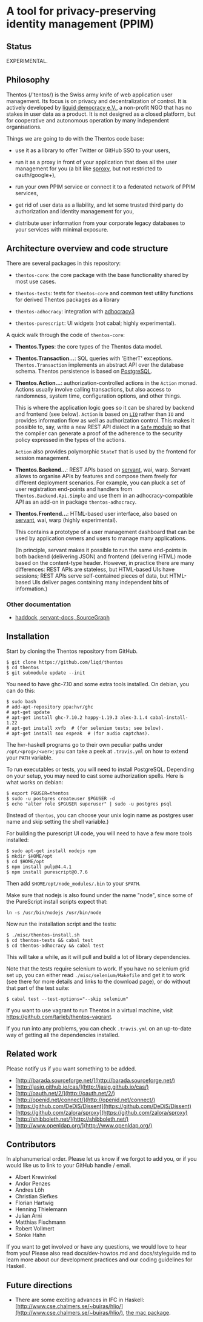 # A tool for privacy-preserving identity management (PPIM)


## Status

EXPERIMENTAL.


## Philosophy

Thentos (/'tentɒs/) is the Swiss army knife of web application user
management.  Its focus is on privacy and decentralization of control.
It is actively developed by [liquid democracy e.V.](http://liqd.net/),
a non-profit NGO that has no stakes in user data as a product.  It is
not designed as a closed platform, but for cooperative and autonomous
operation by many independent organisations.

Things we are going to do with the Thentos code base:

- use it as a library to offer Twitter or GitHub SSO to your users,

- run it as a proxy in front of your application that does all the
  user management for you (a bit like
  [sproxy](https://github.com/zalora/sproxy), but not restricted to
  oauth/google+),

- run your own PPIM service or connect it to a federated network of
  PPIM services,

- get rid of user data as a liability, and let some trusted third
  party do authorization and identity management for you,

- distribute user information from your corporate legacy databases to
  your services with minimal exposure.


## Architecture overview and code structure

There are several packages in this repository:

* `thentos-core`: the core package with the base functionality shared
  by most use cases.

* `thentos-tests`: tests for `thentos-core` and common test utility
   functions for derived Thentos packages as a library

* `thentos-adhocracy`: integration with
  [adhocracy3](https://github.com/liqd/adhocracy3)

* `thentos-purescript`: UI widgets (not cabal; highly experimental).

A quick walk through the code of `thentos-core`:

- **Thentos.Types**: the core types of the Thentos data model.

- **Thentos.Transaction...**: SQL queries with 'EitherT' exceptions.
    `Thentos.Transaction` implements an abstract API over the database
    schema.  Thentos persistence is based on
    [PostgreSQL](http://postgresql.org/).

- **Thentos.Action...**: authorization-controlled actions in the
    `Action` monad.  Actions usually involve calling transactions, but
    also access to randomness, system time, configuration options, and
    other things.

    This is where the application logic goes so it can be shared by
    backend and frontend (see below).  `Action` is based on
    [`LIO`](https://github.com/scslab/lio) rather than `IO` and
    provides information flow as well as authorization control.  This
    makes it possible to, say, write a new REST API dialect in a
    [`Safe` module](https://ghc.haskell.org/trac/ghc/wiki/SafeHaskell)
    so that the compiler can generate a proof of the adherence to the
    security policy expressed in the types of the actions.

    `Action` also provides polymorphic `StateT` that is used by the
    frontend for session management.

- **Thentos.Backend...**: REST APIs based on
    [servant](http://haskell-servant.github.io/), wai, warp.  Servant
    allows to organise APIs by features and compose them freely for
    different deployment scenarios.  For example, you can pluck a set
    of user registration end-points and handlers from
    `Thentos.Backend.Api.Simple` and use them in an
    adhocracy-compatible API as an add-on in package
    `thentos-adhocracy`.

- **Thentos.Frontend...**: HTML-based user interface, also based on
    [servant](http://haskell-servant.github.io/), wai, warp (highly
    experimental).

    This contains a prototype of a user management dashboard that can
    be used by application owners and users to manage many
    applications.

    (In principle, servant makes it possible to run the same
    end-points in both backend (delivering JSON) and frontend
    (delivering HTML) mode based on the content-type header.  However,
    in practice there are many differences: REST APIs are stateless,
    but HTML-based UIs have sessions; REST APIs serve self-contained
    pieces of data, but HTML-based UIs deliver pages containing many
    independent bits of information.)


### Other documentation

- [haddock, servant-docs, SourceGraph](https://liqd.github.io/thentos/gh-pages/)


## Installation

Start by cloning the Thentos repository from GitHub.

```shell
$ git clone https://github.com/liqd/thentos
$ cd thentos
$ git submodule update --init
```

You need to have ghc-7.10 and some extra tools installed.  On debian,
you can do this:

```shell
$ sudo bash
# add-apt-repository ppa:hvr/ghc
# apt-get update
# apt-get install ghc-7.10.2 happy-1.19.3 alex-3.1.4 cabal-install-1.22
# apt-get install xvfb  # (for selenium tests; see below).
# apt-get install sox espeak  # (for audio captchas).
```

The hvr-haskell programs go to their own peculiar paths under
`/opt/<prog>/<ver>`; you can take a peek at `.travis.yml` on how to
extend your `PATH` variable.

To run executables or tests, you will need to install PostgreSQL.
Depending on your setup, you may need to cast some authorization
spells.  Here is what works on debian:

```shell
$ export PGUSER=thentos
$ sudo -u postgres createuser $PGUSER -d
$ echo "alter role $PGUSER superuser" | sudo -u postgres psql
```

(Instead of `thentos`, you can choose your unix login name as postgres
user name and skip setting the shell variable.)

For building the purescript UI code, you will need to have a few more
tools installed:

```shell
$ sudo apt-get install nodejs npm
$ mkdir $HOME/opt
$ cd $HOME/opt
$ npm install pulp@4.4.1
$ npm install purescript@0.7.6
```

Then add `$HOME/opt/node_modules/.bin` to your `$PATH`.

Make sure that nodejs is also found under the name "node", since some of
the PureScript install scripts expect that:

```shell
ln -s /usr/bin/nodejs /usr/bin/node
```

Now run the installation script and the tests:

```shell
$ ./misc/thentos-install.sh
$ cd thentos-tests && cabal test
$ cd thentos-adhocracy && cabal test
```

This will take a while, as it will pull and build a lot of library
dependencies.

Note that the tests require selenium to work.  If you have no selenium
grid set up, you can either read `./misc/selenium/Makefile` and get it
to work (see there for more details and links to the download page),
or do without that part of the test suite:

```shell
$ cabal test --test-options="--skip selenium"
```

If you want to use vagrant to run Thentos in a virtual machine, visit
https://github.com/tarleb/thentos-vagrant.

If you run into any problems, you can check `.travis.yml` on an
up-to-date way of getting all the dependencies installed.


## Related work

Please notify us if you want something to be added.

- [http://barada.sourceforge.net/](http://barada.sourceforge.net/)
- [http://jasig.github.io/cas/](http://jasig.github.io/cas/)
- [http://oauth.net/2/](http://oauth.net/2/)
- [http://openid.net/connect/](http://openid.net/connect/)
- [https://github.com/DeDiS/Dissent](https://github.com/DeDiS/Dissent)
- [https://github.com/zalora/sproxy](https://github.com/zalora/sproxy)
- [http://shibboleth.net/](http://shibboleth.net/)
- [http://www.openldap.org/](http://www.openldap.org/)


## Contributors

In alphanumerical order.  Please let us know if we forgot to add you,
or if you would like us to link to your GitHub handle / email.

- Albert Krewinkel
- Andor Penzes
- Andres Löh
- Christian Siefkes
- Florian Hartwig
- Henning Thielemann
- Julian Arni
- Matthias Fischmann
- Robert Vollmert
- Sönke Hahn

If you want to get involved or have any questions, we would love to
hear from you! Please also read docs/dev-howtos.md and
docs/styleguide.md to learn more about our development practices and
our coding guidelines for Haskell.


## Future directions

- There are some exciting advances in IFC in Haskell:
  [http://www.cse.chalmers.se/~buiras/hlio/](http://www.cse.chalmers.se/~buiras/hlio/),
  [the mac package](http://hackage.haskell.org/package/mac).
